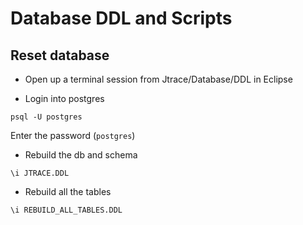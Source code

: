 # Database DDL and Scripts

## Reset database

* Open up a terminal session from Jtrace/Database/DDL in Eclipse

* Login into postgres 

`psql -U postgres`

Enter the password (`postgres`)

* Rebuild the db and schema

`\i JTRACE.DDL`

* Rebuild all the tables

`\i REBUILD_ALL_TABLES.DDL`
